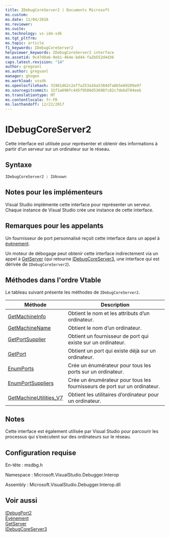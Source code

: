 ```yaml
---
title: IDebugCoreServer2 | Documents Microsoft
ms.custom: 
ms.date: 11/04/2016
ms.reviewer: 
ms.suite: 
ms.technology: vs-ide-sdk
ms.tgt_pltfrm: 
ms.topic: article
f1_keywords: IDebugCoreServer2
helpviewer_keywords: IDebugCoreServer2 interface
ms.assetid: 9c47d0a6-9eb1-464e-bd44-fa2b552d4d36
caps.latest.revision: "14"
author: gregvanl
ms.author: gregvanl
manager: ghogen
ms.workload: vssdk
ms.openlocfilehash: 31961d62c2ef7a253a16a5384dfa6b5e69209a97
ms.sourcegitcommit: 32f1a690fc445f9586d53698fc82c7debd784eeb
ms.translationtype: MT
ms.contentlocale: fr-FR
ms.lasthandoff: 12/22/2017
---
```

# <a name="idebugcoreserver2"></a>IDebugCoreServer2
Cette interface est utilisée pour représenter et obtenir des informations à partir d’un serveur sur un ordinateur sur le réseau.  
  
## <a name="syntax"></a>Syntaxe  
  
```  
IDebugCoreServer2 : IUknown  
```  
  
## <a name="notes-for-implementers"></a>Notes pour les implémenteurs  
 Visual Studio implémente cette interface pour représenter un serveur. Chaque instance de Visual Studio crée une instance de cette interface.  
  
## <a name="notes-for-callers"></a>Remarques pour les appelants  
 Un fournisseur de port personnalisé reçoit cette interface dans un appel à [événement](../../../extensibility/debugger/reference/idebugportevents2-event.md).  
  
 Un moteur de débogage peut obtenir cette interface indirectement via un appel à [GetServer](../../../extensibility/debugger/reference/idebugdefaultport2-getserver.md) (qui retourne [IDebugCoreServer3](../../../extensibility/debugger/reference/idebugcoreserver3.md), une interface qui est dérivée de `IDebugCoreServer2`).  
  
## <a name="methods-in-vtable-order"></a>Méthodes dans l'ordre Vtable  
 Le tableau suivant présente les méthodes de `IDebugCoreServer2`.  
  
|Méthode|Description|  
|------------|-----------------|  
|[GetMachineInfo](../../../extensibility/debugger/reference/idebugcoreserver2-getmachineinfo.md)|Obtient le nom et les attributs d’un ordinateur.|  
|[GetMachineName](../../../extensibility/debugger/reference/idebugcoreserver2-getmachinename.md)|Obtient le nom d’un ordinateur.|  
|[GetPortSupplier](../../../extensibility/debugger/reference/idebugcoreserver2-getportsupplier.md)|Obtient un fournisseur de port qui existe sur un ordinateur.|  
|[GetPort](../../../extensibility/debugger/reference/idebugcoreserver2-getport.md)|Obtient un port qui existe déjà sur un ordinateur.|  
|[EnumPorts](../../../extensibility/debugger/reference/idebugcoreserver2-enumports.md)|Crée un énumérateur pour tous les ports sur un ordinateur.|  
|[EnumPortSuppliers](../../../extensibility/debugger/reference/idebugcoreserver2-enumportsuppliers.md)|Crée un énumérateur pour tous les fournisseurs de port sur un ordinateur.|  
|[GetMachineUtilities_V7](../../../extensibility/debugger/reference/idebugcoreserver2-getmachineutilities-v7.md)|Obtient les utilitaires d’ordinateur pour un ordinateur.|  
  
## <a name="remarks"></a>Notes  
 Cette interface est également utilisée par Visual Studio pour parcourir les processus qui s’exécutent sur des ordinateurs sur le réseau.  
  
## <a name="requirements"></a>Configuration requise  
 En-tête : msdbg.h  
  
 Namespace : Microsoft.VisualStudio.Debugger.Interop  
  
 Assembly : Microsoft.VisualStudio.Debugger.Interop.dll  
  
## <a name="see-also"></a>Voir aussi  
 [IDebugPort2](../../../extensibility/debugger/reference/idebugport2.md)   
 [Événement](../../../extensibility/debugger/reference/idebugportevents2-event.md)   
 [GetServer](../../../extensibility/debugger/reference/idebugdefaultport2-getserver.md)   
 [IDebugCoreServer3](../../../extensibility/debugger/reference/idebugcoreserver3.md)